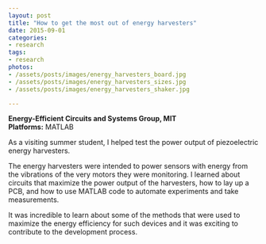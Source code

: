 ```yaml
---
layout: post
title: "How to get the most out of energy harvesters"
date: 2015-09-01
categories:
- research
tags:
- research
photos:
- /assets/posts/images/energy_harvesters_board.jpg
- /assets/posts/images/energy_harvesters_sizes.jpg
- /assets/posts/images/energy_harvesters_shaker.jpg

---
```

**Energy-Efficient Circuits and Systems Group, MIT**  
**Platforms:** MATLAB  

As a visiting summer student, I helped test the power output of piezoelectric energy harvesters.

<!-- more -->

The energy harvesters were intended to power sensors with energy from the vibrations of the very motors they were monitoring. I learned about circuits that maximize the power output of the harvesters, how to lay up a PCB, and how to use MATLAB code to automate experiments and take measurements.

It was incredible to learn about some of the methods that were used to maximize the energy efficiency for such devices and it was exciting to contribute to the development process. 